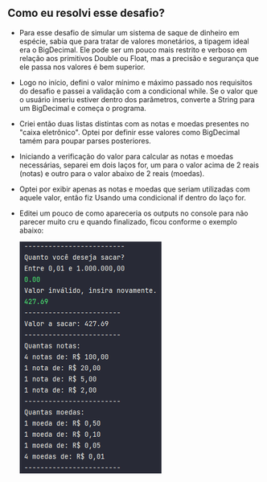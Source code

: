 ## Como eu resolvi esse desafio?

- Para esse desafio de simular um sistema de saque de dinheiro em espécie, sabia que para tratar de valores monetários, a tipagem ideal era o BigDecimal. 
Ele pode ser um pouco mais restrito e verboso em relação aos primitivos Double ou Float, mas a precisão e segurança que ele passa nos valores é bem superior.
- Logo no início, defini o valor mínimo e máximo passado nos requisitos do desafio e passei a validação com a condicional while. Se o valor que o usuário inseriu estiver dentro dos parâmetros, converte a String para um BigDecimal e começa o programa. 
- Criei então duas listas distintas com as notas e moedas presentes no "caixa eletrônico". Optei por definir esse valores como BigDecimal tamém para poupar parses posteriores.
- Iniciando a verificação do valor para calcular as notas e moedas necessárias, separei em dois laços for, um para o valor acima de 2 reais (notas) e outro para o valor abaixo de 2 reais (moedas).
- Optei por exibir apenas as notas e moedas que seriam utilizadas com aquele valor, então fiz Usando uma condicional if dentro do laço for.
- Editei um pouco de como apareceria os outputs no console para não parecer muito cru e quando finalizado, ficou conforme o exemplo abaixo:

  ![Testing the code](withdrawCashExample.png)
